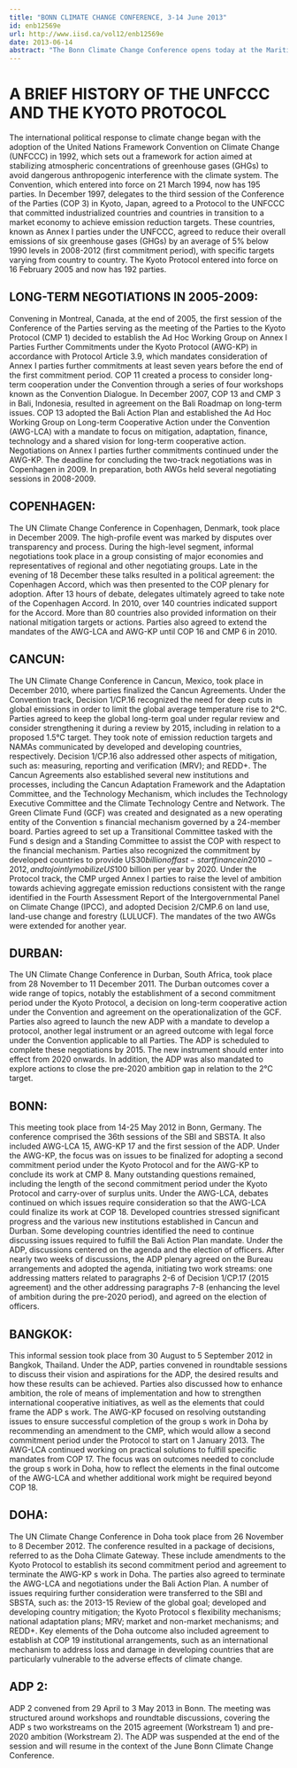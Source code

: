 ```yaml
---
title: "BONN CLIMATE CHANGE CONFERENCE, 3-14 June 2013"
id: enb12569e
url: http://www.iisd.ca/vol12/enb12569e
date: 2013-06-14
abstract: "The Bonn Climate Change Conference opens today at the Maritim Hotel in Bonn, Germany, and will continue until 14 June 2013. The meeting comprises the 38th sessions of the Subsidiary Body for Implementation (SBI 38) and Subsidiary Body for Scientific and Technological Advice (SBSTA 38), as well as the resumed second session of the Ad Hoc Working Group on the Durban Platform for Enhanced Action (ADP 2-2). The SBI is expected to take up agenda items, including: national communications; nationally appropriate mitigation actions (NAMAs) by developing countries; matters related to the Kyoto Protocol s flexibility mechanisms; least developed countries; national adaptation plans; loss and damage; finance; technology; capacity building; response measures; and arrangements for intergovernmental meetings. The SBSTA is expected to consider, inter alia : the Nairobi work programme; reducing emissions from deforestation and degradation in developing countries, including conservation and enhancement of carbon stocks (REDD+); technology; research and systematic observation; response measures; agriculture; methodological issues under the Convention and the Kyoto Protocol; market and non-market mechanisms; and the 2013-2015 Review. The Subsidiary Bodies are mandated to hold a number of in-session workshops and events as well. The ADP session will be structured around roundtables and workshops. Parties will also consider further modalities for advancing the ADP work."
---
```


# A BRIEF HISTORY OF THE UNFCCC AND THE KYOTO PROTOCOL

The international political response to climate change began with the adoption of the United Nations Framework Convention on Climate Change (UNFCCC) in 1992, which sets out a framework for action aimed at stabilizing atmospheric concentrations of greenhouse gases (GHGs) to avoid dangerous anthropogenic interference with the climate system. The Convention, which entered into force on 21 March 1994, now has 195 parties. In December 1997, delegates to the third session of the Conference of the Parties (COP 3) in Kyoto, Japan, agreed to a Protocol to the UNFCCC that committed industrialized countries and countries in transition to a market economy to achieve emission reduction targets. These countries, known as Annex I parties under the UNFCCC, agreed to reduce their overall emissions of six greenhouse gases (GHGs) by an average of 5% below 1990 levels in 2008-2012 (first commitment period), with specific targets varying from country to country. The Kyoto Protocol entered into force on 16 February 2005 and now has 192 parties.

## LONG-TERM NEGOTIATIONS IN 2005-2009:

Convening in Montreal, Canada, at the end of 2005, the first session of the Conference of the Parties serving as the meeting of the Parties to the Kyoto Protocol (CMP 1) decided to establish the Ad Hoc Working Group on Annex I Parties Further Commitments under the Kyoto Protocol (AWG-KP) in accordance with Protocol Article 3.9, which mandates consideration of Annex I parties further commitments at least seven years before the end of the first commitment period. COP 11 created a process to consider long-term cooperation under the Convention through a series of four workshops known as the Convention Dialogue. In December 2007, COP 13 and CMP 3 in Bali, Indonesia, resulted in agreement on the Bali Roadmap on long-term issues. COP 13 adopted the Bali Action Plan and established the Ad Hoc Working Group on Long-term Cooperative Action under the Convention (AWG-LCA) with a mandate to focus on mitigation, adaptation, finance, technology and a shared vision for long-term cooperative action. Negotiations on Annex I parties further commitments continued under the AWG-KP. The deadline for concluding the two-track negotiations was in Copenhagen in 2009. In preparation, both AWGs held several negotiating sessions in 2008-2009.

## COPENHAGEN:

The UN Climate Change Conference in Copenhagen, Denmark, took place in December 2009. The high-profile event was marked by disputes over transparency and process. During the high-level segment, informal negotiations took place in a group consisting of major economies and representatives of regional and other negotiating groups. Late in the evening of 18 December these talks resulted in a political agreement: the Copenhagen Accord, which was then presented to the COP plenary for adoption. After 13 hours of debate, delegates ultimately agreed to take note of the Copenhagen Accord. In 2010, over 140 countries indicated support for the Accord. More than 80 countries also provided information on their national mitigation targets or actions. Parties also agreed to extend the mandates of the AWG-LCA and AWG-KP until COP 16 and CMP 6 in 2010.

## CANCUN:

The UN Climate Change Conference in Cancun, Mexico, took place in December 2010, where parties finalized the Cancun Agreements. Under the Convention track, Decision 1/CP.16 recognized the need for deep cuts in global emissions in order to limit the global average temperature rise to 2°C. Parties agreed to keep the global long-term goal under regular review and consider strengthening it during a review by 2015, including in relation to a proposed 1.5°C target. They took note of emission reduction targets and NAMAs communicated by developed and developing countries, respectively. Decision 1/CP.16 also addressed other aspects of mitigation, such as: measuring, reporting and verification (MRV); and REDD+. The Cancun Agreements also established several new institutions and processes, including the Cancun Adaptation Framework and the Adaptation Committee, and the Technology Mechanism, which includes the Technology Executive Committee and the Climate Technology Centre and Network. The Green Climate Fund (GCF) was created and designated as a new operating entity of the Convention s financial mechanism governed by a 24-member board. Parties agreed to set up a Transitional Committee tasked with the Fund s design and a Standing Committee to assist the COP with respect to the financial mechanism. Parties also recognized the commitment by developed countries to provide US$30 billion of fast-start finance in 2010-2012, and to jointly mobilize US$100 billion per year by 2020. Under the Protocol track, the CMP urged Annex I parties to raise the level of ambition towards achieving aggregate emission reductions consistent with the range identified in the Fourth Assessment Report of the Intergovernmental Panel on Climate Change (IPCC), and adopted Decision 2/CMP.6 on land use, land-use change and forestry (LULUCF). The mandates of the two AWGs were extended for another year.

## DURBAN:

The UN Climate Change Conference in Durban, South Africa, took place from 28 November to 11 December 2011. The Durban outcomes cover a wide range of topics, notably the establishment of a second commitment period under the Kyoto Protocol, a decision on long-term cooperative action under the Convention and agreement on the operationalization of the GCF. Parties also agreed to launch the new ADP with a mandate to develop a protocol, another legal instrument or an agreed outcome with legal force under the Convention applicable to all Parties. The ADP is scheduled to complete these negotiations by 2015. The new instrument should enter into effect from 2020 onwards. In addition, the ADP was also mandated to explore actions to close the pre-2020 ambition gap in relation to the 2°C target.

## BONN:

This meeting took place from 14-25 May 2012 in Bonn, Germany. The conference comprised the 36th sessions of the SBI and SBSTA. It also included AWG-LCA 15, AWG-KP 17 and the first session of the ADP. Under the AWG-KP, the focus was on issues to be finalized for adopting a second commitment period under the Kyoto Protocol and for the AWG-KP to conclude its work at CMP 8. Many outstanding questions remained, including the length of the second commitment period under the Kyoto Protocol and carry-over of surplus units. Under the AWG-LCA, debates continued on which issues require consideration so that the AWG-LCA could finalize its work at COP 18. Developed countries stressed significant progress and the various new institutions established in Cancun and Durban. Some developing countries identified the need to continue discussing issues required to fulfill the Bali Action Plan mandate. Under the ADP, discussions centered on the agenda and the election of officers. After nearly two weeks of discussions, the ADP plenary agreed on the Bureau arrangements and adopted the agenda, initiating two work streams: one addressing matters related to paragraphs 2-6 of Decision 1/CP.17 (2015 agreement) and the other addressing paragraphs 7-8 (enhancing the level of ambition during the pre-2020 period), and agreed on the election of officers.

## BANGKOK:

This informal session took place from 30 August to 5 September 2012 in Bangkok, Thailand. Under the ADP, parties convened in roundtable sessions to discuss their vision and aspirations for the ADP, the desired results and how these results can be achieved. Parties also discussed how to enhance ambition, the role of means of implementation and how to strengthen international cooperative initiatives, as well as the elements that could frame the ADP s work. The AWG-KP focused on resolving outstanding issues to ensure successful completion of the group s work in Doha by recommending an amendment to the CMP, which would allow a second commitment period under the Protocol to start on 1 January 2013. The AWG-LCA continued working on practical solutions to fulfill specific mandates from COP 17. The focus was on outcomes needed to conclude the group s work in Doha, how to reflect the elements in the final outcome of the AWG-LCA and whether additional work might be required beyond COP 18.

## DOHA:

The UN Climate Change Conference in Doha took place from 26 November to 8 December 2012. The conference resulted in a package of decisions, referred to as the Doha Climate Gateway. These include amendments to the Kyoto Protocol to establish its second commitment period and agreement to terminate the AWG-KP s work in Doha. The parties also agreed to terminate the AWG-LCA and negotiations under the Bali Action Plan. A number of issues requiring further consideration were transferred to the SBI and SBSTA, such as: the 2013-15 Review of the global goal; developed and developing country mitigation; the Kyoto Protocol s flexibility mechanisms; national adaptation plans; MRV; market and non-market mechanisms; and REDD+. Key elements of the Doha outcome also included agreement to establish at COP 19 institutional arrangements, such as an international mechanism to address loss and damage in developing countries that are particularly vulnerable to the adverse effects of climate change.

## ADP 2:

ADP 2 convened from 29 April to 3 May 2013 in Bonn. The meeting was structured around workshops and roundtable discussions, covering the ADP s two workstreams on the 2015 agreement (Workstream 1) and pre-2020 ambition (Workstream 2). The ADP was suspended at the end of the session and will resume in the context of the June Bonn Climate Change Conference.